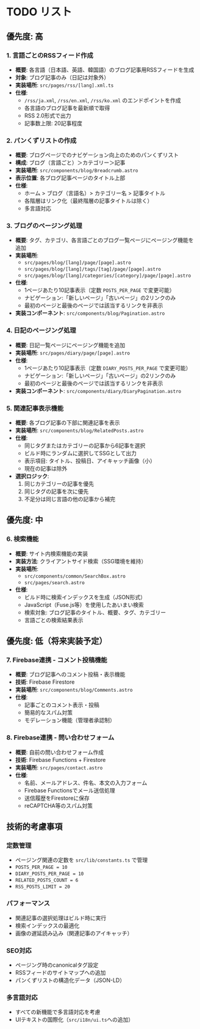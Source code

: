 # TODO リスト

## 優先度: 高

### 1. 言語ごとのRSSフィード作成

- **概要**: 各言語（日本語、英語、韓国語）のブログ記事用RSSフィードを生成
- **対象**: ブログ記事のみ（日記は対象外）
- **実装場所**: `src/pages/rss/[lang].xml.ts`
- **仕様**:
  - `/rss/ja.xml`, `/rss/en.xml`, `/rss/ko.xml` のエンドポイントを作成
  - 各言語のブログ記事を最新順で取得
  - RSS 2.0形式で出力
  - 記事数上限: 20記事程度

### 2. パンくずリストの作成

- **概要**: ブログページでのナビゲーション向上のためのパンくずリスト
- **構成**: ブログ（言語ごと）＞カテゴリー＞記事
- **実装場所**: `src/components/blog/Breadcrumb.astro`
- **表示位置**: 各ブログ記事ページのタイトル上部
- **仕様**:
  - ホーム > ブログ（言語名）> カテゴリー名 > 記事タイトル
  - 各階層はリンク化（最終階層の記事タイトルは除く）
  - 多言語対応

### 3. ブログのページング処理

- **概要**: タグ、カテゴリ、各言語ごとのブログ一覧ページにページング機能を追加
- **実装場所**:
  - `src/pages/blog/[lang]/page/[page].astro`
  - `src/pages/blog/[lang]/tags/[tag]/page/[page].astro`
  - `src/pages/blog/[lang]/categories/[category]/page/[page].astro`
- **仕様**:
  - 1ページあたり10記事表示（定数 `POSTS_PER_PAGE` で変更可能）
  - ナビゲーション:「新しいページ」「古いページ」の2リンクのみ
  - 最初のページと最後のページでは該当するリンクを非表示
- **実装コンポーネント**: `src/components/blog/Pagination.astro`

### 4. 日記のページング処理

- **概要**: 日記一覧ページにページング機能を追加
- **実装場所**: `src/pages/diary/page/[page].astro`
- **仕様**:
  - 1ページあたり10記事表示（定数 `DIARY_POSTS_PER_PAGE` で変更可能）
  - ナビゲーション:「新しいページ」「古いページ」の2リンクのみ
  - 最初のページと最後のページでは該当するリンクを非表示
- **実装コンポーネント**: `src/components/diary/DiaryPagination.astro`

### 5. 関連記事表示機能

- **概要**: 各ブログ記事の下部に関連記事を表示
- **実装場所**: `src/components/blog/RelatedPosts.astro`
- **仕様**:
  - 同じタグまたはカテゴリーの記事から6記事を選択
  - ビルド時にランダムに選択してSSGとして出力
  - 表示項目: タイトル、投稿日、アイキャッチ画像（小）
  - 現在の記事は除外
- **選択ロジック**:
  1. 同じカテゴリーの記事を優先
  2. 同じタグの記事を次に優先
  3. 不足分は同じ言語の他の記事から補完

## 優先度: 中

### 6. 検索機能

- **概要**: サイト内検索機能の実装
- **実装方法**: クライアントサイド検索（SSG環境を維持）
- **実装場所**:
  - `src/components/common/SearchBox.astro`
  - `src/pages/search.astro`
- **仕様**:
  - ビルド時に検索インデックスを生成（JSON形式）
  - JavaScript（Fuse.js等）を使用したあいまい検索
  - 検索対象: ブログ記事のタイトル、概要、タグ、カテゴリー
  - 言語ごとの検索結果表示

## 優先度: 低（将来実装予定）

### 7. Firebase連携 - コメント投稿機能

- **概要**: ブログ記事へのコメント投稿・表示機能
- **技術**: Firebase Firestore
- **実装場所**: `src/components/blog/Comments.astro`
- **仕様**:
  - 記事ごとのコメント表示・投稿
  - 簡易的なスパム対策
  - モデレーション機能（管理者承認制）

### 8. Firebase連携 - 問い合わせフォーム

- **概要**: 自前の問い合わせフォーム作成
- **技術**: Firebase Functions + Firestore
- **実装場所**: `src/pages/contact.astro`
- **仕様**:
  - 名前、メールアドレス、件名、本文の入力フォーム
  - Firebase Functionsでメール送信処理
  - 送信履歴をFirestoreに保存
  - reCAPTCHA等のスパム対策

## 技術的考慮事項

### 定数管理

- ページング関連の定数を `src/lib/constants.ts` で管理
- `POSTS_PER_PAGE = 10`
- `DIARY_POSTS_PER_PAGE = 10`
- `RELATED_POSTS_COUNT = 6`
- `RSS_POSTS_LIMIT = 20`

### パフォーマンス

- 関連記事の選択処理はビルド時に実行
- 検索インデックスの最適化
- 画像の遅延読み込み（関連記事のアイキャッチ）

### SEO対応

- ページング時のcanonicalタグ設定
- RSSフィードのサイトマップへの追加
- パンくずリストの構造化データ（JSON-LD）

### 多言語対応

- すべての新機能で多言語対応を考慮
- UIテキストの国際化（`src/i18n/ui.ts`への追加）
